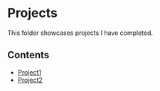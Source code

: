 # Projects
This folder showcases projects I have completed.
## Contents
* [Project1](project1)
* [Project2](project2)
